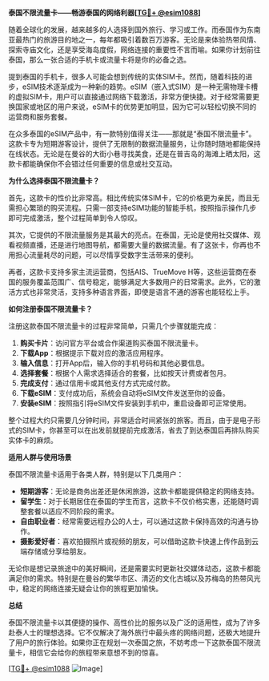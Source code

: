 **泰国不限流量卡——畅游泰国的网络利器[[TG💪+ @esim1088](https://t.me/s/esim1088)]**

随着全球化的发展，越来越多的人选择到国外旅行、学习或工作。而泰国作为东南亚最热门的旅游目的地之一，每年都吸引着数百万游客。无论是来体验热带风情、探索寺庙文化，还是享受海岛度假，网络连接的重要性不言而喻。如果你计划前往泰国，那么一张合适的手机卡或流量卡将是你的必备之选。

提到泰国的手机卡，很多人可能会想到传统的实体SIM卡。然而，随着科技的进步，eSIM技术逐渐成为一种新的趋势。eSIM（嵌入式SIM）是一种无需物理卡槽的虚拟SIM卡，用户可以直接通过网络下载激活，非常方便快捷。对于经常需要更换国家或地区的用户来说，eSIM卡的优势更加明显，因为它可以轻松切换不同的运营商和服务套餐。

在众多泰国的eSIM产品中，有一款特别值得关注——那就是“泰国不限流量卡”。这款卡专为短期游客设计，提供了无限制的数据流量服务，让你随时随地都能保持在线状态。无论是在曼谷的大街小巷寻找美食，还是在普吉岛的海滩上晒太阳，这款卡都能确保你不会错过任何重要的信息或社交互动。

**为什么选择泰国不限流量卡？**

首先，这款卡的性价比非常高。相比传统实体SIM卡，它的价格更为亲民，而且无需担心繁琐的购买流程。只需一部支持eSIM功能的智能手机，按照指示操作几步即可完成激活，整个过程简单到令人惊叹。

其次，它提供的不限流量服务是其最大的亮点。在泰国，无论是使用社交媒体、观看视频直播，还是进行地图导航，都需要大量的数据流量。有了这张卡，你再也不用担心流量耗尽的问题，可以尽情享受数字生活带来的便利。

再者，这款卡支持多家主流运营商，包括AIS、TrueMove H等，这些运营商在泰国的服务覆盖范围广、信号稳定，能够满足大多数用户的日常需求。此外，它的激活方式也非常灵活，支持多种语言界面，即使是语言不通的游客也能轻松上手。

**如何注册泰国不限流量卡？**

注册这款泰国不限流量卡的过程非常简单，只需几个步骤就能完成：

1. **购买卡片**：访问官方平台或合作渠道购买泰国不限流量卡。
2. **下载App**：根据提示下载对应的激活应用程序。
3. **输入信息**：打开App后，输入你的手机号码和其他必要信息。
4. **选择套餐**：根据个人需求选择适合的套餐，比如按天计费或者包月。
5. **完成支付**：通过信用卡或其他支付方式完成付款。
6. **下载eSIM**：支付成功后，系统会自动将eSIM文件发送至你的设备。
7. **安装eSIM**：按照指引将eSIM文件安装到手机中，重启设备即可正常使用。

整个过程大约只需要几分钟时间，非常适合时间紧张的旅客。而且，由于是电子形式的SIM卡，你甚至可以在出发前就提前完成激活，省去了到达泰国后再排队购买实体卡的麻烦。

**适用人群与使用场景**

泰国不限流量卡适用于各类人群，特别是以下几类用户：

- **短期游客**：无论是商务出差还是休闲旅游，这款卡都能提供稳定的网络支持。
- **留学生**：对于长期居住在泰国的学生而言，这款卡不仅价格实惠，还能随时调整套餐以适应不同阶段的需求。
- **自由职业者**：经常需要远程办公的人士，可以通过这款卡保持高效的沟通与协作。
- **摄影爱好者**：喜欢拍摄照片或视频的朋友，可以借助这款卡快速上传作品到云端存储或分享给朋友。

无论你是想记录旅途中的美好瞬间，还是需要实时更新社交媒体动态，这款卡都能满足你的需求。特别是在曼谷的繁华市区、清迈的文化古城以及苏梅岛的热带风光中，稳定的网络连接无疑会让你的旅程更加愉快。

**总结**

泰国不限流量卡以其便捷的操作、高性价比的服务以及广泛的适用性，成为了许多赴泰人士的理想选择。它不仅解决了海外旅行中最头疼的网络问题，还极大地提升了用户的旅行体验。如果你正在规划一次泰国之旅，不妨考虑一下这款泰国不限流量卡，相信它会给你的旅程带来意想不到的惊喜。

[[TG💪+ @esim1088](https://t.me/s/esim1088) ![Image](https://i.postimg.cc/4NQfJmqS/Snipaste-2025-05-13-00-14-12.png)]